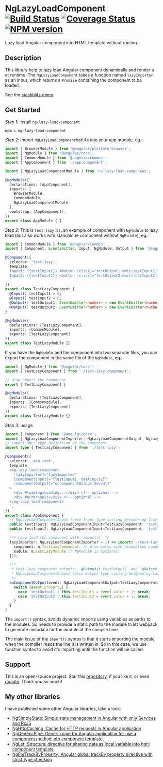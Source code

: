 # NgLazyLoadComponent [![Build Status](https://app.travis-ci.com/nigrosimone/ng-lazy-load-component.svg?branch=main)](https://app.travis-ci.com/nigrosimone/ng-lazy-load-component) [![Coverage Status](https://coveralls.io/repos/github/nigrosimone/ng-lazy-load-component/badge.svg?branch=main)](https://coveralls.io/github/nigrosimone/ng-lazy-load-component?branch=main) [![NPM version](https://img.shields.io/npm/v/ng-lazy-load-component.svg)](https://www.npmjs.com/package/ng-lazy-load-component)

Lazy load Angular component into HTML template without routing.

## Description

This library help to lazy load Angular component dynamically and render a at runtime. The `NgLazyLoadComponent` takes a function named `lazyImporter` as an input, which returns a `Promise` containing the component to be loaded.

See the [stackblitz demo](https://stackblitz.com/edit/demo-ng-lazy-load-component?file=src%2Fapp%2Fapp.component.ts).


## Get Started

*Step 1*: install `ng-lazy-load-component`

```bash
npm i ng-lazy-load-component
```

*Step 2*: Import `NgLazyLoadComponentModule` into your app module, eg.:

```ts
import { BrowserModule } from '@angular/platform-browser';
import { NgModule } from '@angular/core';
import { CommonModule } from '@angular/common';
import { AppComponent } from './app.component';

import { NgLazyLoadComponentModule } from 'ng-lazy-load-component';

@NgModule({
  declarations: [AppComponent],
  imports: [
    BrowserModule,
    CommonModule,
    NgLazyLoadComponentModule
  ],
  bootstrap: [AppComponent]
})
export class AppModule { }
```

*Step 2*: This is `test-lazy.ts`, an example of component with `NgModule` to lazy load (but also works with standalone component without `NgModule`), eg.:

```ts
import { CommonModule } from '@angular/common';
import { Component, EventEmitter, Input, NgModule, Output } from '@angular/core';

@Component({
  selector: 'test-lazy',
  template: `
  Input1: {{testInput1}} <button (click)="testOutput1.emit(testInput1)">Output1</button><br />
  Input2: {{testInput2}} <button (click)="testOutput2.emit(testInput2)">Output2</button>
  `
})
export class TestLazyComponent {
  @Input() testInput1 = 0;
  @Input() testInput2 = 0;
  @Output() testOutput1: EventEmitter<number> = new EventEmitter<number>();
  @Output() testOutput2: EventEmitter<number> = new EventEmitter<number>();
}

@NgModule({
  declarations: [TestLazyComponent],
  imports: [CommonModule],
  exports: [TestLazyComponent]
})
export class TestLazyModule {}
```

If you have the `NgModule` and the component into two separate files, you can export the component in the same file of the `NgModule`, eg.:

```ts
import { NgModule } from '@angular/core';
import { TestLazyComponent } from './test-lazy.component';

// also export the component
export { TestLazyComponent }

@NgModule({
  declarations: [TestLazyComponent],
  imports: [CommonModule],
  exports: [TestLazyComponent]
})
export class TestLazyModule {}
```

*Step 3*: usage

```ts
import { Component } from '@angular/core';
import { NgLazyLoadComponentImporter, NgLazyLoadComponentOutput, NgLazyLoadComponentInput } from 'ng-lazy-load-component';
// import ONLY type definition of the component
import type { TestLazyComponent } from './test-lazy';

@Component({
  selector: 'app-root',
  template: `
  <ng-lazy-load-component 
    [lazyImporter]="lazyImporter" 
    [componentInput]="{testInput1, testInput2}" 
    (componentOutput)="onComponentOutput($event)"
  >
    <div #loading>Loading...</div> <!-- optional -->
    <div #error>Ops!</div> <!-- optional -->
  </ng-lazy-load-component>
  `,
})
export class AppComponent {
  // NgLazyLoadComponentInput force Input type casting between ng-lazy-load-component and lazy loaded component
  public testInput1: NgLazyLoadComponentInput<TestLazyComponent, 'testInput1'> = 0; // bind with test-lazy component `@Input() testInput1`
  public testInput2: NgLazyLoadComponentInput<TestLazyComponent, 'testInput2'> = 0; // bind with test-lazy component `@Input() testInput2`

  /** Lazy load the component with `import()` */
  lazyImporter: NgLazyLoadComponentImporter = () => import('./test-lazy').then((m) => ({
    component: m.TestLazyComponent, // Also works with standalone component
    module: m.TestLazyModule // NgModule is optional!
  }));

  /** 
   * test-lazy component outputs: `@Output() testOutput1` and `@Output() testOutput2` 
   * NgLazyLoadComponentOutput force Output type casting between ng-lazy-load-component and lazy loaded component
   */
  onComponentOutput(event: NgLazyLoadComponentOutput<TestLazyComponent>) {
    switch (event.property) {
      case 'testOutput1': this.testInput1 = event.value + 1; break;
      case 'testOutput2': this.testInput2 = event.value + 1; break;
    }
  }
}
```

The `import()` syntax, avoids dynamic imports using variables as paths to the modules. So needs to provide a static path to the module to let webpack to generate metadata for the module at the compile time.

The main issue of the `import()` syntax is that it starts importing the module when the compiler reads the line it is written in. So in this case, we use function syntax to avoid it's importing until the function will be called.

## Support

This is an open-source project. Star this [repository](https://github.com/nigrosimone/ng-lazy-load-component), if you like it, or even [donate](https://www.paypal.com/paypalme/snwp). Thank you so much! 

## My other libraries

I have published some other Angular libraries, take a look:

 - [NgSimpleState: Simple state management in Angular with only Services and RxJS](https://www.npmjs.com/package/ng-simple-state)
 - [NgHttpCaching: Cache for HTTP requests in Angular application](https://www.npmjs.com/package/ng-http-caching)
 - [NgGenericPipe: Generic pipe for Angular application for use a component method into component template.](https://www.npmjs.com/package/ng-generic-pipe)
 - [NgLet: Structural directive for sharing data as local variable into html component template](https://www.npmjs.com/package/ng-let)
 - [NgForTrackByProperty: Angular global trackBy property directive with strict type checking](https://www.npmjs.com/package/ng-for-track-by-property)
